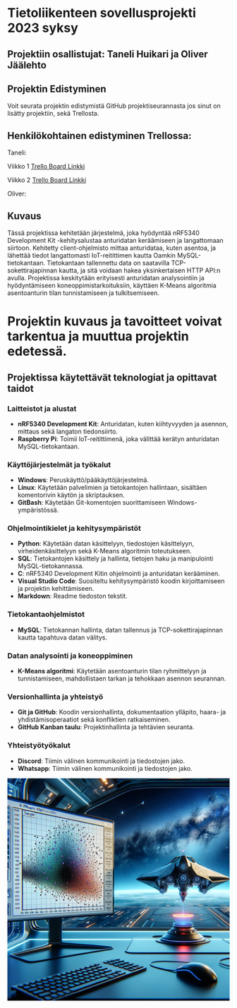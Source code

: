 # Tietoliikenteen sovellusprojekti 2023 syksy

## Projektiin osallistujat: Taneli Huikari ja Oliver Jäälehto

## Projektin Edistyminen

Voit seurata projektin edistymistä GitHub projektiseurannasta jos sinut on lisätty projektiin, sekä Trellosta.

## Henkilökohtainen edistyminen Trellossa:

Taneli: 

Viikko 1 [Trello Board Linkki](https://trello.com/b/FY8QJFOQ)

Viikko 2 [Trello Board Linkki](https://trello.com/b/PP9BcDCP)

Oliver:

## Kuvaus
Tässä projektissa kehitetään järjestelmä, joka hyödyntää nRF5340 Development Kit -kehitysalustaa anturidatan keräämiseen ja langattomaan siirtoon. Kehitetty client-ohjelmisto mittaa anturidataa, kuten asentoa, ja lähettää tiedot langattomasti IoT-reitittimen kautta Oamkin MySQL-tietokantaan. Tietokantaan tallennettu data on saatavilla TCP-sokettirajapinnan kautta, ja sitä voidaan hakea yksinkertaisen HTTP API:n avulla. Projektissa keskitytään erityisesti anturidatan analysointiin ja hyödyntämiseen koneoppimistarkoituksiin, käyttäen K-Means algoritmia asentoanturin tilan tunnistamiseen ja tulkitsemiseen.

# Projektin kuvaus ja tavoitteet voivat tarkentua ja muuttua projektin edetessä.

## Projektissa käytettävät teknologiat ja opittavat taidot

### Laitteistot ja alustat
- **nRF5340 Development Kit**: Anturidatan, kuten kiihtyvyyden ja asennon, mittaus sekä langaton tiedonsiirto.
- **Raspberry Pi**: Toimii IoT-reitittimenä, joka välittää kerätyn anturidatan MySQL-tietokantaan.

### Käyttöjärjestelmät ja työkalut
- **Windows**: Peruskäyttö/pääkäyttöjärjestelmä.
- **Linux**: Käytetään palvelimien ja tietokantojen hallintaan, sisältäen komentorivin käytön ja skriptauksen.
- **GitBash**: Käytetään Git-komentojen suorittamiseen Windows-ympäristössä.

### Ohjelmointikielet ja kehitysympäristöt
- **Python**: Käytetään datan käsittelyyn, tiedostojen käsittelyyn, virheidenkäsittelyyn sekä K-Means algoritmin toteutukseen.
- **SQL**: Tietokantojen käsittely ja hallinta, tietojen haku ja manipulointi MySQL-tietokannassa.
- **C**: nRF5340 Development Kitin ohjelmointi ja anturidatan kerääminen.
- **Visual Studio Code**: Suositeltu kehitysympäristö koodin kirjoittamiseen ja projektin kehittämiseen.
- **Markdown**: Readme tiedoston tekstit.

### Tietokantaohjelmistot
- **MySQL**: Tietokannan hallinta, datan tallennus ja TCP-sokettirajapinnan kautta tapahtuva datan välitys.

### Datan analysointi ja koneoppiminen
- **K-Means algoritmi**: Käytetään asentoanturin tilan ryhmittelyyn ja tunnistamiseen, mahdollistaen tarkan ja tehokkaan asennon seurannan.

### Versionhallinta ja yhteistyö
- **Git ja GitHub**: Koodin versionhallinta, dokumentaation ylläpito, haara- ja yhdistämisoperaatiot sekä konfliktien ratkaiseminen.
- **GitHub Kanban taulu**: Projektinhallinta ja tehtävien seuranta.

### Yhteistyötyökalut
- **Discord**: Tiimin välinen kommunikointi ja tiedostojen jako.
- **Whatsapp**: Tiimin välinen kommunikointi  ja tiedostojen jako.

![Projektikuva](Projektikuva.png)
